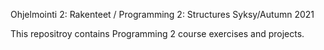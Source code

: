 Ohjelmointi 2: Rakenteet / Programming 2: Structures
Syksy/Autumn 2021

This repositroy contains Programming 2 course exercises and projects. 
